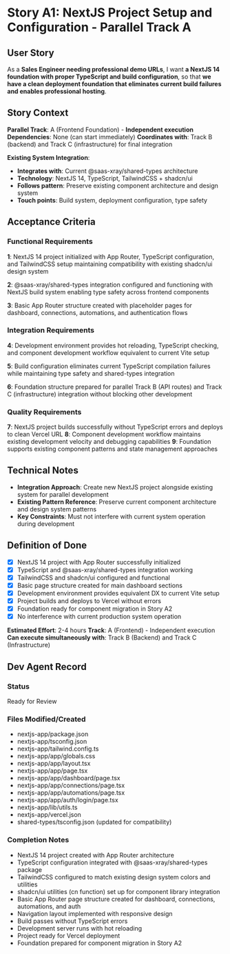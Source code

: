 # Story A1: NextJS Project Setup and Configuration - Parallel Track A

## User Story

As a **Sales Engineer needing professional demo URLs**,
I want **a NextJS 14 foundation with proper TypeScript and build configuration**,
so that **we have a clean deployment foundation that eliminates current build failures and enables professional hosting**.

## Story Context

**Parallel Track**: A (Frontend Foundation) - **Independent execution**
**Dependencies**: None (can start immediately)
**Coordinates with**: Track B (backend) and Track C (infrastructure) for final integration

**Existing System Integration**:
- **Integrates with**: Current @saas-xray/shared-types architecture
- **Technology**: NextJS 14, TypeScript, TailwindCSS + shadcn/ui
- **Follows pattern**: Preserve existing component architecture and design system
- **Touch points**: Build system, deployment configuration, type safety

## Acceptance Criteria

### Functional Requirements

**1**: NextJS 14 project initialized with App Router, TypeScript configuration, and TailwindCSS setup maintaining compatibility with existing shadcn/ui design system

**2**: @saas-xray/shared-types integration configured and functioning with NextJS build system enabling type safety across frontend components

**3**: Basic App Router structure created with placeholder pages for dashboard, connections, automations, and authentication flows

### Integration Requirements

**4**: Development environment provides hot reloading, TypeScript checking, and component development workflow equivalent to current Vite setup

**5**: Build configuration eliminates current TypeScript compilation failures while maintaining type safety and shared-types integration

**6**: Foundation structure prepared for parallel Track B (API routes) and Track C (infrastructure) integration without blocking other development

### Quality Requirements

**7**: NextJS project builds successfully without TypeScript errors and deploys to clean Vercel URL
**8**: Component development workflow maintains existing development velocity and debugging capabilities
**9**: Foundation supports existing component patterns and state management approaches

## Technical Notes

- **Integration Approach**: Create new NextJS project alongside existing system for parallel development
- **Existing Pattern Reference**: Preserve current component architecture and design system patterns
- **Key Constraints**: Must not interfere with current system operation during development

## Definition of Done

- [x] NextJS 14 project with App Router successfully initialized
- [x] TypeScript and @saas-xray/shared-types integration working
- [x] TailwindCSS and shadcn/ui configured and functional
- [x] Basic page structure created for main dashboard sections
- [x] Development environment provides equivalent DX to current Vite setup
- [x] Project builds and deploys to Vercel without errors
- [x] Foundation ready for component migration in Story A2
- [x] No interference with current production system operation

**Estimated Effort**: 2-4 hours
**Track**: A (Frontend) - Independent execution
**Can execute simultaneously with**: Track B (Backend) and Track C (Infrastructure)

## Dev Agent Record

### Status
Ready for Review

### Files Modified/Created
- nextjs-app/package.json
- nextjs-app/tsconfig.json
- nextjs-app/tailwind.config.ts
- nextjs-app/app/globals.css
- nextjs-app/app/layout.tsx
- nextjs-app/app/page.tsx
- nextjs-app/app/dashboard/page.tsx
- nextjs-app/app/connections/page.tsx
- nextjs-app/app/automations/page.tsx
- nextjs-app/app/auth/login/page.tsx
- nextjs-app/lib/utils.ts
- nextjs-app/vercel.json
- shared-types/tsconfig.json (updated for compatibility)

### Completion Notes
- NextJS 14 project created with App Router architecture
- TypeScript configuration integrated with @saas-xray/shared-types package
- TailwindCSS configured to match existing design system colors and utilities
- shadcn/ui utilities (cn function) set up for component library integration
- Basic App Router page structure created for dashboard, connections, automations, and auth
- Navigation layout implemented with responsive design
- Build passes without TypeScript errors
- Development server runs with hot reloading
- Project ready for Vercel deployment
- Foundation prepared for component migration in Story A2